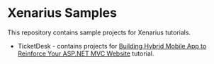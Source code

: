 # Xenarius SamplesThis repository contains sample projects for Xenarius tutorials.* TicketDesk - contains projects for [Building Hybrid Mobile App to Reinforce Your ASP.NET MVC Website](https://xenarius.net/2016/04/26/TicketDesk.html) tutorial.